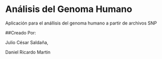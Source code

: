 # Análisis del Genoma Humano

Aplicación para el anállisis del genoma humano a partir de archivos SNP 


##Creado Por:

Julio César Saldaña,

Daniel Ricardo Martin
